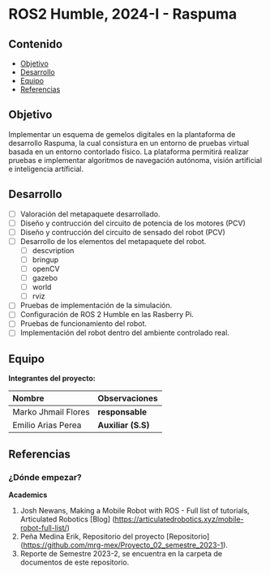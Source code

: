 # ROS2 Humble, 2024-I - Raspuma


## Contenido

- [Objetivo](#objetivo)
- [Desarrollo](#desarrollo)
- [Equipo](#equipo)
- [Referencias](#referencias)

## Objetivo

Implementar un esquema de gemelos digitales en la plantaforma de desarrollo Raspuma, la cual consistura en un entorno de pruebas virtual basada en un entorno contorlado físico. La plataforma permitirá realizar pruebas e implementar algoritmos de navegación autónoma, visión artificial e inteligencia artíficial.



## Desarrollo

- [ ] Valoración del metapaquete desarrollado.
- [ ] Diseño y contrucción del circuito de potencia de los motores (PCV)
- [ ] Diseño y contrucción del circuito de sensado del robot (PCV)
- [ ] Desarrollo de los elementos del metapaquete del robot.
    - [ ]   descvription
    - [ ]   bringup
    - [ ]   openCV
    - [ ]   gazebo
    - [ ]   world
    - [ ]   rviz
- [ ] Pruebas de implementación de la simulación.
- [ ] Configuración de ROS 2 Humble en las Rasberry Pi.
- [ ] Pruebas de funcionamiento del robot.
- [ ] Implementación del robot dentro del ambiente controlado real.
	
## Equipo

**Integrantes del proyecto:**

| Nombre | Observaciones |
| :----------| :----------- |
| Marko Jhmail Flores | **responsable** |
| Emilio Arias Perea | **Auxiliar (S.S)** | 


## Referencias

### ¿Dónde empezar?

**Academics**

1. Josh Newans, Making a Mobile Robot with ROS - Full list of tutorials, Articulated Robotics [Blog] (https://articulatedrobotics.xyz/mobile-robot-full-list/)
2. Peña Medina Erik, Repositorio del proyecto [Repositorio] (https://github.com/mrg-mex/Proyecto_02_semestre_2023-1).
3. Reporte de Semestre 2023-2, se encuentra en la carpeta de documentos de este repositorio. 
